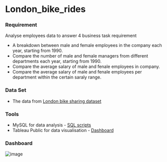 # London_bike_rides

### Requirement 
Analyse employees data to answer 4 business task requirement 
- A breakdown between male and female employees in the company each year, starting from 1990.
- Compare the number of male and female managers from different departments each year, starting from 1990.
- Compare the average salary of male and fenale employees in company.
- Compare the average salary of male and fenale employees per department within the certain saraly range.

### Data Set 
- The data from [London bike sharing dataset](https://www.kaggle.com/datasets/hmavrodiev/london-bike-sharing-dataset)

### Tools
- MySQL for data analysis - [SQL scripts](https://github.com/stlionnn/Employee_analysis/blob/main/Employees_SQLQuery.sql)
- Tableau Public for data visualisation - [Dashboard](https://public.tableau.com/app/profile/kampee.peerakhum/viz/Employees_analysis_dashboard/Dashboard1#1)

### Dashboard
![image](https://github.com/stlionnn/London_bike_rides_visualisation/assets/98281969/3ef4781f-5456-4ca7-b49b-e2bfc2b93ce2)
